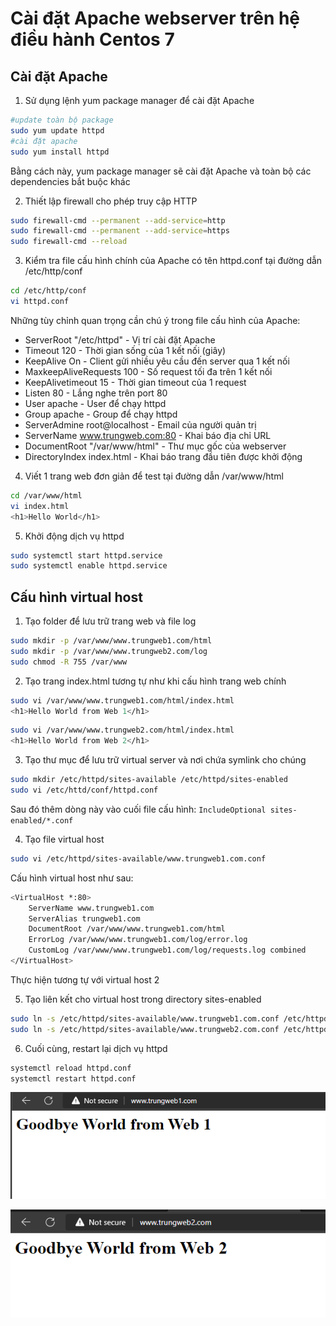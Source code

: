 # Cài đặt Apache webserver trên hệ điều hành Centos 7

## Cài đặt Apache

1. Sử dụng lệnh yum package manager để cài đặt Apache

```sh
#update toàn bộ package
sudo yum update httpd
#cài đặt apache
sudo yum install httpd
```

Bằng cách này, yum package manager sẽ cài đặt Apache và toàn bộ các dependencies bắt buộc khác

2. Thiết lập firewall cho phép truy cập HTTP

```sh
sudo firewall-cmd --permanent --add-service=http
sudo firewall-cmd --permanent --add-service=https
sudo firewall-cmd --reload
```

3. Kiểm tra file cấu hình chính của Apache có tên httpd.conf tại đường dẫn /etc/http/conf

```sh
cd /etc/http/conf
vi httpd.conf
```

Những tùy chỉnh quan trọng cần chú ý trong file cấu hình của Apache:
- ServerRoot "/etc/httpd" - Vị trí cài đặt Apache
- Timeout 120 - Thời gian sống của 1 kết nối (giây)
- KeepAlive On - Client gửi nhiều yêu cầu đến server qua 1 kết nối
- MaxkeepAliveRequests 100 - Số request tối đa trên 1 kết nối
- KeepAlivetimeout 15 - Thời gian timeout của 1 request
- Listen 80 - Lắng nghe trên port 80
- User apache - User để chạy httpd
- Group apache - Group để chạy httpd
- ServerAdmine root@localhost - Email của người quản trị
- ServerName www.trungweb.com:80 - Khai báo địa chỉ URL
- DocumentRoot "/var/www/html" - Thư mục gốc của webserver
- DirectoryIndex index.html - Khai báo trang đầu tiên được khởi động

4. Viết 1 trang web đơn giản để test tại đường dẫn /var/www/html

```sh
cd /var/www/html
vi index.html
<h1>Hello World</h1>
```

5. Khởi động dịch vụ httpd

```sh
sudo systemctl start httpd.service
sudo systemctl enable httpd.service
```

## Cấu hình virtual host

1. Tạo folder để lưu trữ trang web và file log

```sh
sudo mkdir -p /var/www/www.trungweb1.com/html
sudo mkdir -p /var/www/www.trungweb2.com/log
sudo chmod -R 755 /var/www
```

2. Tạo trang index.html tương tự như khi cấu hình trang web chính

```sh
sudo vi /var/www/www.trungweb1.com/html/index.html
<h1>Hello World from Web 1</h1>
```

```sh
sudo vi /var/www/www.trungweb2.com/html/index.html
<h1>Hello World from Web 2</h1>
```

3. Tạo thư mục để lưu trữ virtual server và nơi chứa symlink cho chúng

```sh
sudo mkdir /etc/httpd/sites-available /etc/httpd/sites-enabled
sudo vi /etc/httd/conf/httpd.conf
```

Sau đó thêm dòng này vào cuối file cấu hình: ```IncludeOptional sites-enabled/*.conf```

4. Tạo file virtual host

```sh
sudo vi /etc/httpd/sites-available/www.trungweb1.com.conf
```

Cấu hình virtual host như sau:

```sh
<VirtualHost *:80>
    ServerName www.trungweb1.com
    ServerAlias trungweb1.com
    DocumentRoot /var/www/www.trungweb1.com/html
    ErrorLog /var/www/www.trungweb1.com/log/error.log
    CustomLog /var/www/www.trungweb1.com/log/requests.log combined
</VirtualHost>
```

Thực hiện tương tự với virtual host 2

5. Tạo liên kết cho virtual host trong directory sites-enabled

```sh
sudo ln -s /etc/httpd/sites-available/www.trungweb1.com.conf /etc/httpd/sites-enabled/www.trungweb1.com.conf
sudo ln -s /etc/httpd/sites-available/www.trungweb2.com.conf /etc/httpd/sites-enabled/www.trungweb2.com.conf
```

6. Cuối cùng, restart lại dịch vụ httpd

```sh
systemctl reload httpd.conf
systemctl restart httpd.conf
```

![](./images/vhost1.png)

![](./images/vhost2.png)
